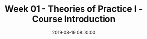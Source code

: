 ---
layout: single_presentation
name: week-01-theories-of-practice-i-course-introduction.md
title: "Week 01 - Theories of Practice I - Course Introduction"
date:  2019-08-19 08:00:00
presentation_id: p6l55j
permalink: /p6l55j/
redirect_from:
  - /presentations/p6l55j/week-01-theories-of-practice-i-course-introduction
slides: 
  - slide_name: deck-3498-large-0.jpeg
    slide_text: >
      Introduction to Theories of Practice I Understanding Generalist and Cross Cultural Practice Jacob Campbell, LICSW Heritage University Theories of Practice I SOWK 486 Fall 2019

  - slide_name: deck-3498-large-1.jpeg
    slide_text: >
      Home Makeover Minions Short Jacob Campbell, LICSW Heritage University SOWK 486 Fall 2019 Theories of Practice I

  - slide_name: deck-3498-large-2.jpeg
    slide_text: >
      Agenda • Getting to now each other • Reviewing syllabus Jacob Campbell, LICSW Heritage University SOWK 486 Fall 2019 Theories of Practice I

  - slide_name: deck-3498-large-3.jpeg
    slide_text: >
      Instructor Introduction • Educational Experience • Work History • Outside Practice • Interests Jacob Campbell, LICSW Heritage University SOWK 486 Fall 2019 Theories of Practice I

  - slide_name: deck-3498-large-4.jpeg
    slide_text: >
      PollEv.com/campjacob Jacob Campbell, LICSW Heritage University SOWK 486 Fall 2019 Theories of Practice I

  - slide_name: deck-3498-large-5.jpeg
    slide_text: >
      Peer Interviews • Name • Family or work information • Hopes for future career • Secret talent, hobby, or interesting fact Jacob Campbell, LICSW Heritage University SOWK 486 Fall 2019 Theories of Practice I

  - slide_name: deck-3498-large-6.jpeg
    slide_text: >
      Managing Expectations What are your expectations? Jacob Campbell, LICSW Heritage University SOWK 486 Fall 2019 Theories of Practice I

  - slide_name: deck-3498-large-7.jpeg
    slide_text: >
      Managing Expectations You’re Happy You’re Not Happy I’m not Happy Jacob Campbell, LICSW Heritage University I’m Happy SOWK 486 Fall 2019 Theories of Practice I

  - slide_name: deck-3498-large-8.jpeg
    slide_text: >
      
  - slide_name: deck-3498-large-9.jpeg
    slide_text: >
      Reviewing Syllabus Jacob Campbell, LICSW Heritage University SOWK 486 Fall 2019 Theories of Practice I

  - slide_name: deck-3498-large-10.jpeg
    slide_text: >
      Implement skills related to communication skills and effecting change. Practice Jacob Campbell, LICSW Heritage University Theory Learn about generalist social work theories for working with individuals. SOWK 486 Fall 2019 Theories of Practice I

  - slide_name: deck-3498-large-11.jpeg
    slide_text: >
      Text Book Jacob Campbell, LICSW Heritage University Helpful Resources SOWK 486 Fall 2019 Theories of Practice I

  - slide_name: deck-3498-large-12.jpeg
    slide_text: >
      Demonstrate Ethical and Professional Behavior Engage Diversity and Difference in Practice Advance Human Rights and Social, Economic, and Environmental Justice Engage in Practice-informed Research and Research-informed Practice Engage in Policy Practice Engage with Individuals, Families, Groups, Organizations, and Communities Assess Individuals, Families, Groups, Organizations, and Communities Intervene with Individuals, Families, Groups, Organizations, and Communities Evaluate Practice with Individuals, Families, Groups, Organizations, and Communities Competencies & Objectives Jacob Campbell, LICSW Heritage University SOWK 486 Fall 2019 Theories of Practice I

  - slide_name: deck-3498-large-13.jpeg
    slide_text: >
      Format of the Class Large Group Discussion Role-Play & Practice Lab Days Small Group Discussion Lecture Format Jacob Campbell, LICSW Heritage University SOWK 486 Fall 2019 Theories of Practice I

  - slide_name: deck-3498-large-14.jpeg
    slide_text: >
      Assignments Points Assignment 01: In-Class Participation Assignment 02: Reading Quizzes Assignment 03: Generalist Intervention Assignment Assignment 04a: Interviewing Skills Video Role-Play Assignment 04b: Interviewing Skills Reflection Paper 13% 25% 13% 25% 25% 10% Assignment 05 [Extra Credit Assignment]: Evidence-Based Practice for Assessments or Generalist Practice Jacob Campbell, LICSW Heritage University SOWK 486 Fall 2019 Theories of Practice I

  - slide_name: deck-3498-large-15.jpeg
    slide_text: >
      Academic Honesty Who’s information is this? Jacob Campbell, LICSW Heritage University SOWK 486 Fall 2019 Theories of Practice I

  - slide_name: deck-3498-large-16.jpeg
    slide_text: >
      Information • Attendance • Library • Credit Hour Requirements • Campus Security & Safety • Accommodation Policy Jacob Campbell, LICSW Heritage University SOWK 486 Fall 2019 Theories of Practice I

  - slide_name: deck-3498-large-17.jpeg
    slide_text: >
      Appointments & Questions Jacob Campbell, LICSW Heritage University SOWK 486 Fall 2019 Theories of Practice I

  - slide_name: deck-3498-large-18.jpeg
    slide_text: >
      Tentative Schedule Jacob Campbell, LICSW Heritage University SOWK 486 Fall 2019 Theories of Practice I

  - slide_name: deck-3498-large-19.jpeg
    slide_text: >
      Rubrics Initial Emerging Content Area Developed Highly Developed x Content Area x 1 Jacob Campbell, LICSW Heritage University 1 SOWK 486 Fall 2019 Theories of Practice I

presentation_description: >
  <p>The slides used as we reviewed the syllabus for SOWK 486 during the first week of class.</p>
  
downloadable_slides: deck-3498.pdf
slides_count: 20
header:
  teaser: deck-3498-thumb-0.jpeg
presentation_video:
location: "Heritage University"
tags:
  - Heritage University
  - BASW Program
  - SOWK 486w
---